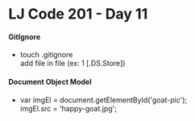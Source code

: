# LJ Code 201 - Day 11

#### GitIgnore
- touch .gitignore </br>
  add file in file
  (ex: 1 [.DS.Store])

#### Document Object Model
- var imgEl = document.getElementById('goat-pic'); </br>
  imgEl.src = 'happy-goat.jpg';
